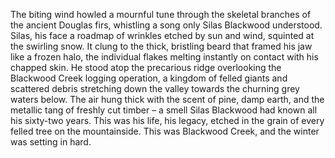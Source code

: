 The biting wind howled a mournful tune through the skeletal branches of the ancient Douglas firs, whistling a song only Silas Blackwood understood.  Silas, his face a roadmap of wrinkles etched by sun and wind, squinted at the swirling snow.  It clung to the thick, bristling beard that framed his jaw like a frozen halo, the individual flakes melting instantly on contact with his chapped skin.  He stood atop the precarious ridge overlooking the Blackwood Creek logging operation, a kingdom of felled giants and scattered debris stretching down the valley towards the churning grey waters below.  The air hung thick with the scent of pine, damp earth, and the metallic tang of freshly cut timber – a smell Silas Blackwood had known all his sixty-two years. This was his life, his legacy, etched in the grain of every felled tree on the mountainside. This was Blackwood Creek, and the winter was setting in hard.
